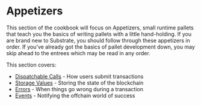 # Appetizers

This section of the cookbook will focus on Appetizers, small runtime pallets that teach you the
basics of writing pallets with a little hand-holding. If you are brand new to Substrate, you should
follow through these appetizers in order. If you've already got the basics of pallet development
down, you may skip ahead to the entrees which may be read in any order.

This section covers:

-   [Dispatchable Calls](./1-hello-substrate.md) - How users submit transactions
-   [Storage Values](./2-storage-values.md) - Storing the state of the blockchain
-   [Errors](./3-errors.md) - When things go wrong during a transaction
-   [Events](./4-events.md) - Notifying the offchain world of success
